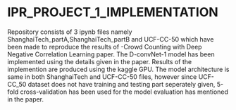 # IPR_PROJECT_1_IMPLEMENTATION
Repository consists of 3 ipynb files namely ShanghaiTech_partA,ShanghaiTech_partB and UCF-CC-50 which have been made to reproduce the results of -Crowd Counting with Deep Negative Correlation Learning paper.
The D-convNet-1 model has been implemented using the details given in the paper.
Results of the implemention are produced using the kaggle GPU.
The model architecture is same in both ShanghaiTech and UCF-CC-50 files, however since UCF-CC_50 dataset does not have training and testing part seperately given, 5-fold cross-validation has been used for the model
evaluation has mentioned in the paper.
